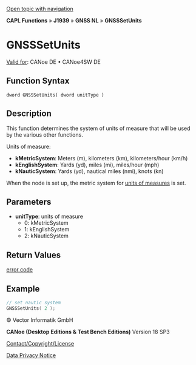 [Open topic with navigation](../../../../../../CANoeDEFamily.htm#Topics/CAPLFunctions/J1939/GNSSNodeLayer/Functions/CAPLfunctionGNSSsetunits.md)

**CAPL Functions** » **J1939** » **GNSS NL** » **GNSSSetUnits**

# GNSSSetUnits

[Valid for](../../../../Shared/FeatureAvailability.md): CANoe DE • CANoe4SW DE

## Function Syntax

```
dword GNSSSetUnits( dword unitType )
```

## Description

This function determines the system of units of measure that will be used by the various other functions.

Units of measure:

- **kMetricSystem**: Meters (m), kilometers (km), kilometers/hour (km/h)
- **kEnglishSystem**: Yards (yd), miles (mi), miles/hour (mph)
- **kNauticSystem**: Yards (yd), nautical miles (nmi), knots (kn)

When the node is set up, the metric system for [units of measures](../../../../CANoeCANalyzer/J1939/gnssNL/gnssNLUnits.md) is set.

## Parameters

- **unitType**: units of measure
  - 0: kMetricSystem
  - 1: kEnglishSystem
  - 2: kNauticSystem

## Return Values

[error code](../CAPLfunctionsGNSSNLErrorCodesGetLastError.md)

## Example

```c
// set nautic system
GNSSSetUnits( 2 );
```

© Vector Informatik GmbH

**CANoe (Desktop Editions & Test Bench Editions)** Version 18 SP3

[Contact/Copyright/License](../../../../Shared/ContactCopyrightLicense.md)

[Data Privacy Notice](https://www.vector.com/int/en/company/get-info/privacy-policy/)